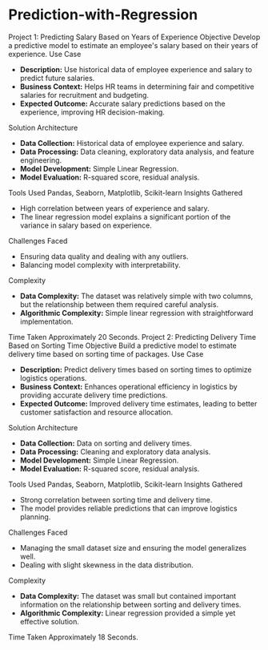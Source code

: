 # Prediction-with-Regression
Project 1: Predicting Salary Based on Years of Experience
Objective
Develop a predictive model to estimate an employee's salary based on their years of experience.
Use Case

- **Description:** Use historical data of employee experience and salary to predict future salaries.
- **Business Context:** Helps HR teams in determining fair and competitive salaries for recruitment and budgeting.
- **Expected Outcome:** Accurate salary predictions based on the experience, improving HR decision-making.

Solution Architecture

- **Data Collection:** Historical data of employee experience and salary.
- **Data Processing:** Data cleaning, exploratory data analysis, and feature engineering.
- **Model Development:** Simple Linear Regression.
- **Model Evaluation:** R-squared score, residual analysis.

Tools Used
Pandas, Seaborn, Matplotlib, Scikit-learn
Insights Gathered

- High correlation between years of experience and salary.
- The linear regression model explains a significant portion of the variance in salary based on experience.

Challenges Faced

- Ensuring data quality and dealing with any outliers.
- Balancing model complexity with interpretability.

Complexity

- **Data Complexity:** The dataset was relatively simple with two columns, but the relationship between them required careful analysis.
- **Algorithmic Complexity:** Simple linear regression with straightforward implementation.

Time Taken
Approximately 20 Seconds.
Project 2: Predicting Delivery Time Based on Sorting Time
Objective
Build a predictive model to estimate delivery time based on sorting time of packages.
Use Case

- **Description:** Predict delivery times based on sorting times to optimize logistics operations.
- **Business Context:** Enhances operational efficiency in logistics by providing accurate delivery time predictions.
- **Expected Outcome:** Improved delivery time estimates, leading to better customer satisfaction and resource allocation.

Solution Architecture

- **Data Collection:** Data on sorting and delivery times.
- **Data Processing:** Cleaning and exploratory data analysis.
- **Model Development:** Simple Linear Regression.
- **Model Evaluation:** R-squared score, residual analysis.

Tools Used
Pandas, Seaborn, Matplotlib, Scikit-learn
Insights Gathered

- Strong correlation between sorting time and delivery time.
- The model provides reliable predictions that can improve logistics planning.

Challenges Faced

- Managing the small dataset size and ensuring the model generalizes well.
- Dealing with slight skewness in the data distribution.

Complexity

- **Data Complexity:** The dataset was small but contained important information on the relationship between sorting and delivery times.
- **Algorithmic Complexity:** Linear regression provided a simple yet effective solution.

Time Taken
Approximately 18 Seconds.
